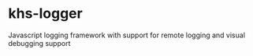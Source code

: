 khs-logger
==========

Javascript logging framework with support for remote logging and visual debugging support